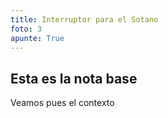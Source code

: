 ```yaml
---
title: Interruptor para el Sotano
foto: 3
apunte: True
---
```

## Esta es la nota base
Veamos pues el contexto
